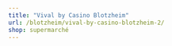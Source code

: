 ```yaml
---
title: "Vival by Casino Blotzheim"
url: /blotzheim/vival-by-casino-blotzheim-2/
shop: supermarché
---
```

